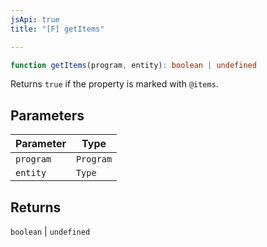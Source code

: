 ```yaml
---
jsApi: true
title: "[F] getItems"

---
```

```ts
function getItems(program, entity): boolean | undefined
```

Returns `true` if the property is marked with `@items`.

## Parameters

| Parameter | Type |
| ------ | ------ |
| `program` | `Program` |
| `entity` | `Type` |

## Returns

`boolean` \| `undefined`
